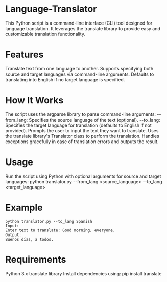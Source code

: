 # Language-Translator
This Python script is a command-line interface (CLI) tool designed for language translation. It leverages the translate library to provide easy and customizable translation functionality.
# Features
Translate text from one language to another.
Supports specifying both source and target languages via command-line arguments.
Defaults to translating into English if no target language is specified.
# How It Works
The script uses the argparse library to parse command-line arguments:
--from_lang: Specifies the source language of the text (optional).
--to_lang: Specifies the target language for translation (defaults to English if not provided).
Prompts the user to input the text they want to translate.
Uses the translate library's Translator class to perform the translation.
Handles exceptions gracefully in case of translation errors and outputs the result.
# Usage
Run the script using Python with optional arguments for source and target languages:
    python translator.py --from_lang <source_language> --to_lang <target_language>
# Example
    python translator.py --to_lang Spanish
    Input:
    Enter text to translate: Good morning, everyone.
    Output:
    Buenos días, a todos.
# Requirements
Python 3.x
translate library
Install dependencies using:
pip install translate


